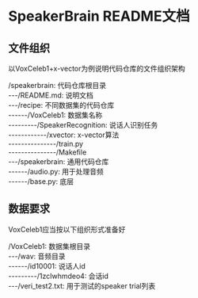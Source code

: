 # SpeakerBrain README文档

## 文件组织

以VoxCeleb1+x-vector为例说明代码仓库的文件组织架构

/speakerbrain: 代码仓库根目录  
---/README.md: 说明文档  
---/recipe: 不同数据集的代码仓库  
------/VoxCeleb1: 数据集名称  
---------/SpeakerRecognition: 说话人识别任务  
------------/xvector: x-vector算法  
---------------/train.py  
---------------/Makefile  
---/speakerbrain: 通用代码仓库  
------/audio.py: 用于处理音频  
------/base.py: 底层

## 数据要求

VoxCeleb1应当按以下组织形式准备好  
  
/VoxCeleb1: 数据集根目录  
---/wav: 音频目录  
------/id10001: 说话人id  
---------/1zcIwhmdeo4: 会话id  
---/veri_test2.txt: 用于测试的speaker trial列表


